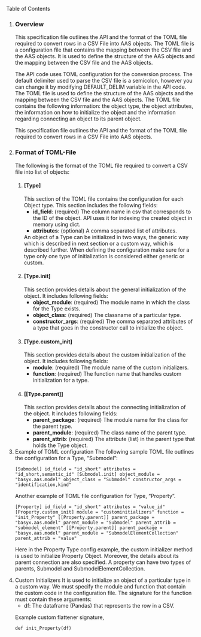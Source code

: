 Table of Contents
<ol>
<li><h3>Overview</h3>
This specification file outlines the API and the format of the TOML file required to convert rows in a CSV File into AAS objects. The TOML file is a configuration file that contains the mapping between the CSV file and the AAS objects. It is used to define the structure of the AAS objects and the mapping between the CSV file and the AAS objects. 

The API code uses TOML configuration for the conversion process. The default delimiter used to parse the CSV file is a semicolon, however you can change it by modifying DEFAULT_DELIM variable in the API code. The TOML file is used to define the structure of the AAS objects and the mapping between the CSV file and the AAS objects. The TOML file contains the following information: the object type, the object attributes, the information on how to initialize the object and the information regarding connecting an object to its parent object.

This specification file outlines the API and the format of the TOML file required to convert rows in a CSV File into AAS objects.
</li>

<li><h3>Format of TOML-File</h3>
The following is the format of the TOML file required to convert a CSV file into list of objects:
<ol><li><h4>[Type]</h4>
This section of the TOML file contains the configuration for each Object type. This section includes the following fields:
<ul>
<li><b>id_field</b>: (required) The column name in csv that corresponds to the ID of the object. API uses it for indexing the created object in memory using dict.</li>
<li><b>attributes</b>: (optional) A comma separated list of attributes.</li>
</ul>
An object of a Type can be initialized in two ways, the generic way which is described in next section or a custom way, which is described further. When defining the configuration make sure for a type only one type of initialization is considered either generic or custom.
</li>

<li><h4>[Type.init]</h4>
This section provides details about the general initialization of the object. It includes following fields:
<ul>
<li><b>object_module</b>: (required) The module name in which the class for the Type exists.</li>
<li><b>object_class</b>: (required) The classname of a particular type.</li>
<li><b>constructor_args</b>: (required) The comma separated attributes of a type that goes in the constructor call to initialize the object.</li>
</ul>
</li>


<li><h4>[Type.custom_init]</h4>
This section provides details about the custom initialization of the object. It includes following fields:
<ul>
<li><b>module</b>: (required) The module name of the custom initializers.</li>
<li><b>function</b>: (required) The function name that handles custom initialization for a type.</li>
</ul>
</li>
<li><h4>[[Type.parent]]</h4>
This section provides details about the connecting initialization of the object. It includes following fields:
<ul>
<li><b>parent_package</b>: (required) The module name for the class for the parent type.</li>
<li><b>parent_module</b>: (required) The class name of the parent type.</li>
<li><b>parent_attrib</b>: (required) The attribute (list) in the parent type that holds the Type object.</li>
</ul>
</li>
</ol>
<li>
Example of TOML configuration
The following sample TOML file outlines the configuration for a Type, “Submodel”:

`[Submodel]
id_field = "id_short"
attributes = "id_short,semantic_id"
[Submodel.init]
object_module = "basyx.aas.model"
object_class = "Submodel"
constructor_args = "identification,kind"`

Another example of TOML file configuration for Type, “Property”. 

`[Property]
id_field = "id_short"
attributes = "value_id"
[Property.custom_init]
module = "custominitializers"
function = "init_Property"
[[Property.parent]]
parent_package = "basyx.aas.model"
parent_module = "Submodel"
parent_attrib = "submodel_element"
[[Property.parent]]
parent_package = "basyx.aas.model"
parent_module = "SubmodelElementCollection"
parent_attrib = "value"`

Here in the Property Type config example, the custom initializer method is used to initialize Property Object. Moreover, the details about its parent connection are also specified. A property can have two types of parents, Submodel and SubmodelElementCollection.
</li>

<li>Custom Initializers
It is used to initialize an object of a particular type in a custom way. We must specify the module and function that contain the custom code in the configuration file. The signature for the function must contain these arguments:
<ul>
<li>df: The dataframe (Pandas) that represents the row in a CSV.</li>
</ul>

Example custom flattener signature,

`def init_Property(df)`
</li>
</ol>
